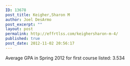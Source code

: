 ```yaml
---
ID: 13678
post_title: Keigher,Sharon M
author: Joel DesArmo
post_excerpt: ""
layout: post
permalink: http://effrtlss.com/keighersharon-m-4/
published: true
post_date: 2012-11-02 20:56:17
---
```

<p>Average GPA in Spring 2012 for first course listed: 3.534</p>